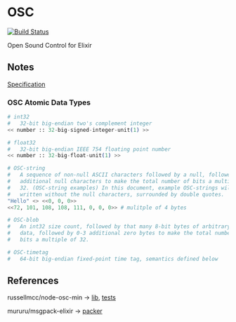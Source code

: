 OSC
===

[![Build Status](https://travis-ci.org/lpil/osc.svg?branch=master)](https://travis-ci.org/lpil/osc)

Open Sound Control for Elixir


## Notes

[Specification](http://opensoundcontrol.org/spec-1_0)


### OSC Atomic Data Types

```elixir
# int32
#   32-bit big-endian two's complement integer
<< number :: 32-big-signed-integer-unit(1) >>
```

```elixir
# float32
#   32-bit big-endian IEEE 754 floating point number
<< number :: 32-big-float-unit(1) >>
```

```elixir
# OSC-string
#   A sequence of non-null ASCII characters followed by a null, followed by 0-3
#   additional null characters to make the total number of bits a multiple of
#   32. (OSC-string examples) In this document, example OSC-strings will be
#   written without the null characters, surrounded by double quotes.
"Hello" <> <<0, 0, 0>>
<<72, 101, 108, 108, 111, 0, 0, 0>> # mulitple of 4 bytes
```

```elixir
# OSC-blob
#   An int32 size count, followed by that many 8-bit bytes of arbitrary binary
#   data, followed by 0-3 additional zero bytes to make the total number of
#   bits a multiple of 32.
```

```elixir
# OSC-timetag
#   64-bit big-endian fixed-point time tag, semantics defined below
```

## References

russellmcc/node-osc-min ->
[lib](https://github.com/russellmcc/node-osc-min/blob/master/lib/osc-utilities.coffee),
[tests](https://github.com/russellmcc/node-osc-min/blob/master/test/test-osc-utilities.coffee)


mururu/msgpack-elixir ->
[packer](https://github.com/mururu/msgpack-elixir/blob/master/lib/message_pack/packer.ex)
